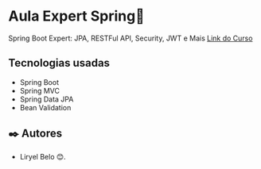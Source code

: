 # Aula Expert Spring🚀

Spring Boot Expert: JPA, RESTFul API, Security, JWT e Mais
[Link do Curso](https://www.udemy.com/course/spring-boot-expert/learn/lecture/18183770?start=195)

## Tecnologias usadas
- Spring Boot 
- Spring MVC
- Spring Data JPA
- Bean Validation

## ✒️ Autores

* Liryel Belo 😊.


